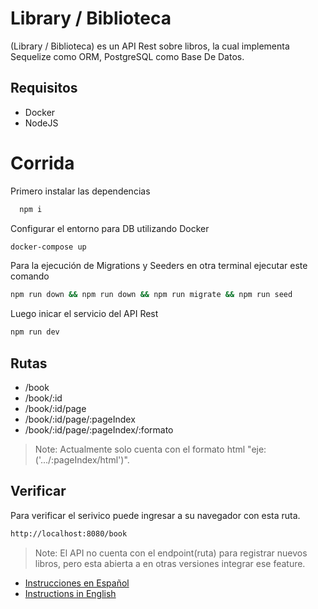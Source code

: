 # Library / Biblioteca 


(Library / Biblioteca)  es un API Rest sobre libros, la cual implementa Sequelize como ORM, PostgreSQL como Base De Datos.


## Requisitos
 - Docker
 - NodeJS

# Corrida
Primero instalar las dependencias
```bash
  npm i
```
Configurar el entorno para DB utilizando Docker
```bash
docker-compose up
```

Para la ejecución de Migrations y Seeders en otra terminal ejecutar este comando
```bash
npm run down && npm run down && npm run migrate && npm run seed
```

Luego inicar el servicio del API Rest
```bash
npm run dev
```


## Rutas
  - /book
  - /book/:id
  - /book/:id/page
  - /book/:id/page/:pageIndex
  - /book/:id/page/:pageIndex/:formato
> Note: Actualmente solo cuenta con el formato html "eje:('.../:pageIndex/html')".

## Verificar
Para verificar el serivico puede ingresar a su navegador con esta ruta. 
```sh
http://localhost:8080/book
```
> Note: El API no cuenta con el endpoint(ruta) para registrar nuevos libros, pero esta abierta a en otras versiones integrar ese feature.



- [Instrucciones en Español](README_ES.md)
- [Instructions in English](README_EN.md)
